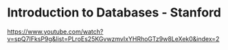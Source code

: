 # Introduction to Databases - Stanford
https://www.youtube.com/watch?v=spQ7IFksP9g&list=PLroEs25KGvwzmvIxYHRhoGTz9w8LeXek0&index=2
